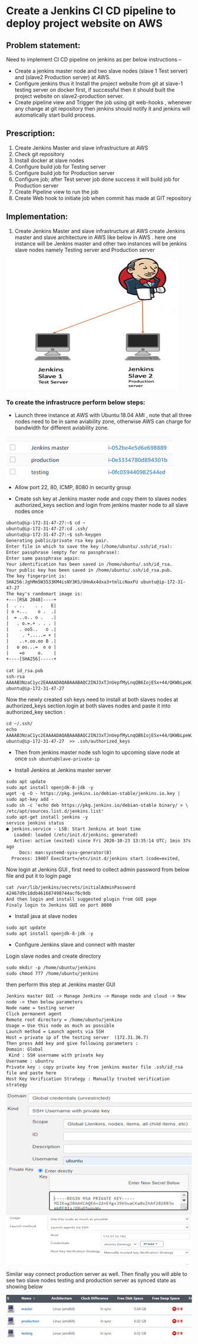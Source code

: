 # Create a Jenkins CI CD pipeline to deploy project website on AWS
## Problem statement:
Need to implement CI CD pipeline on jenkins as per below instructions –
* Create a jenkins master node and two slave nodes (slave 1 Test server) and (slave2 Production server) at AWS.
* Configure jenkins thus it Install the project website from git at slave-1 testing server on docker first, if successful then it should built the project website on slave2-production server. 
* Create pipeline view and Trigger the job using git web-hooks , whenever any change at git repository then jenkins should notify it and jenkins will automatically start build process.

## Prescription:
1.	Create Jenkins Master and slave infrastructure at AWS 
2.	Check git repository
3.	Install docker at slave nodes
4.	Configure build job for Testing server
5.	Configure build job for Production server
6.	Configure job; after Test server job done success it will build job for Production server 
7.	Create Pipeline view to run the job
8.	Create Web hook to initiate job when commit has made at GIT repository

## Implementation:
1.	Create Jenkins Master and slave infrastructure at AWS
create Jenkins master and slave architecture in AWS like below in AWS . here one instance will be Jenkins master and other two instances will be jenkins slave nodes namely Testing server and Production server 

![title](./picture/picture1.png)

### To create the infrastrucre perform below steps:

* Launch three instance at AWS with Ubuntu:18.04 AMI , note that all three nodes need to be in same aviability zone, otherwise AWS can charge for bandwidth for different aviability zone.

![title](./picture/picture2.png)

* Allow port 22, 80, ICMP, 8080 in security group 

* Create ssh key at Jenkins master node and copy them to slaves nodes authorized_keys section and login from jenkins master node to all slave nodes once
```
ubuntu@ip-172-31-47-27:~$ cd ~ 
ubuntu@ip-172-31-47-27:cd .ssh/
ubuntu@ip-172-31-47-27:~$ ssh-keygen
Generating public/private rsa key pair.
Enter file in which to save the key (/home/ubuntu/.ssh/id_rsa):
Enter passphrase (empty for no passphrase):
Enter same passphrase again:
Your identification has been saved in /home/ubuntu/.ssh/id_rsa.
Your public key has been saved in /home/ubuntu/.ssh/id_rsa.pub.
The key fingerprint is:
SHA256:JghMm5W3533KM4isNY3KS/UHnAx4dxa3+tmlLcNaxFU ubuntu@ip-172-31-47-27
The key's randomart image is:
+---[RSA 2048]----+
|  . ..    . .   E|
| o +...    o .  .|
|  = ..o.. o .   .|
|   . o.=.+ . . . |
|    . ooS..   o .|
|     . *.....= + |
|    ..+.oo.oo B .|
|   o oo...=  o o |
|    =o     o.    |
+----[SHA256]-----+

cat id_rsa.pub
ssh-rsa AAAAB3NzaC1yc2EAAAADAQABAAABAQC2INJ3xTJnUepfMyLnqQB6IojESx+44/QKWbLpeWJsJUHaLh6k9nscZVt8OD4XA/cTPCrhhrcciC0p9PHK4xF+HHDavvesQSjTlxzevv5GLFTbGNsyFLvHunpFA1Zwh0YbaASJB9VhGkasHwa2uQ2iPDvC5lv20cmsWVXrL9+ODDNpDTrsGv+ntGzjcD1ETiRjvDXALrUy2c0g8mJQIa92Ie3nQTUtbKZiDsusEE2Px/D2GazgQiuLQ6n3q4Wyp/WrLJsLV2FVj4I4ZClDCQWq4UXymKDXebUhIo3jbP5+/hjC/PDo2mqWS8E4u9fwWofJokIOWFZfnDfOrxdmgPfF ubuntu@ip-172-31-47-27

```

Now the newly created ssh keys need to install at both slaves nodes at authorized_keys section.login at both slaves nodes and paste it into authorized_key section :
```
cd ~/.ssh/
echo AAAAB3NzaC1yc2EAAAADAQABAAABAQC2INJ3xTJnUepfMyLnqQB6IojESx+44/QKWbLpeWJsJUHaLh6k9nscZVt8OD4XA/cTPCrhhrcciC0p9PHK4xF+HHDavvesQSjTlxzevv5GLFTbGNsyFLvHunpFA1Zwh0YbaASJB9VhGkasHwa2uQ2iPDvC5lv20cmsWVXrL9+ODDNpDTrsGv+ntGzjcD1ETiRjvDXALrUy2c0g8mJQIa92Ie3nQTUtbKZiDsusEE2Px/D2GazgQiuLQ6n3q4Wyp/WrLJsLV2FVj4I4ZClDCQWq4UXymKDXebUhIo3jbP5+/hjC/PDo2mqWS8E4u9fwWofJokIOWFZfnDfOrxdmgPfF ubuntu@ip-172-31-47-27  >> .ssh/authorized_keys
```
* Then from jenkins master node ssh login to upcoming slave node at once
   `ssh ubuntu@slave-private-ip`

* Install Jenkins at Jenkins master server
```
sudo apt update
sudo apt install openjdk-8-jdk -y
wget -q -O - https://pkg.jenkins.io/debian-stable/jenkins.io.key | sudo apt-key add -
sudo sh -c 'echo deb https://pkg.jenkins.io/debian-stable binary/ > \
/etc/apt/sources.list.d/jenkins.list'
sudo apt-get install jenkins -y
service jenkins status
● jenkins.service - LSB: Start Jenkins at boot time
   Loaded: loaded (/etc/init.d/jenkins; generated)
   Active: active (exited) since Fri 2020-10-23 13:35:14 UTC; 1min 37s ago
     Docs: man:systemd-sysv-generator(8)
  Process: 19407 ExecStart=/etc/init.d/jenkins start (code=exited,
```
Now login at Jenkins GUI , first need to collect admin password from below file and put it to login page
```
cat /var/lib/jenkins/secrets/initialAdminPassword
42467d9c18db461687498744acf6c9db
And then login and install suggested plugin from GUI page 
Finaly login to Jenkins GUI on port 8080
```

* Install java at slave nodes 
```
sudo apt update
sudo apt install openjdk-8-jdk -y
```
* Configure Jenkins slave and connect with master

Login slave nodes and create directory
``` 
sudo mkdir -p /home/ubuntu/jenkins
sudo chmod 777 /home/ubuntu/jenkins
```
then perform this step at Jenkins master GUI
```
Jenkins master GUI -> Manage Jenkins -> Manage node and cloud -> New node -> then below parameters 
Node name = testing server
Click permanent agent 
Remote root directory = /home/ubuntu/jenkins
Usage = Use this node as much as possible 
Launch method = Launch agents via SSH
Host = private ip of the testing server  (172.31.36.7)
Then press Add key and give following parameters :
Domain: Global
 Kind : SSH username with private key
Username : ubuntru
Private key : copy private key from jenkins master file .ssh/id_rsa file and paste here
Host Key Verification Strategy : Manually trusted verification strategy
```

![title](./picture/picture3.png)
![title](./picture/picture4.png)
![title](./picture/picture5.png)

Similar way connect production server as well. Then finally you will able to see two slave nodes testing and production server as synced state as showing below

![title](./picture/picture6.png)